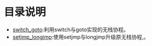 # 目录说明

- [switch_goto](switch_goto):利用switch与goto实现的无栈协程。
- [setjmp_longjmp](setjmp_longjmp):使用setjmp与longjmp升级原无栈协程,。

